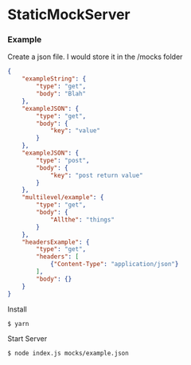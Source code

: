 # StaticMockServer

### Example
Create a json file. I would store it in the /mocks folder

```json
{
    "exampleString": {
        "type": "get",
        "body": "Blah"
    },
    "exampleJSON": {
        "type": "get",
        "body": {
            "key": "value"
        }
    },
    "exampleJSON": {
        "type": "post",
        "body": {
            "key": "post return value"
        }
    },
    "multilevel/example": {
        "type": "get",
        "body": {
            "Allthe": "things"
        }
    },
    "headersExample": {
        "type": "get",
        "headers": [
            {"Content-Type": "application/json"}
        ],
        "body": {}
    }
}
```

Install
```bash
$ yarn
```
Start Server
```bash
$ node index.js mocks/example.json
```